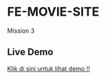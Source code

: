 # FE-MOVIE-SITE

Mission 3

## Live Demo
[Klik di sini untuk lihat demo !!](https://ceremonyonthehill.github.io/FE-MOVIE-SITE/)

